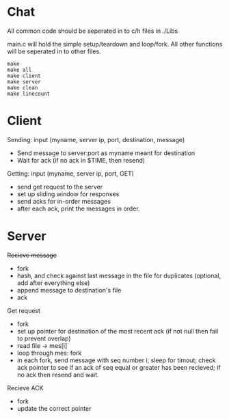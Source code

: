 Chat
====

All common code should be seperated in to c/h files in ./Libs

main.c will hold the simple setup/teardown and loop/fork. All other functions will be seperated in to other files.

    make
    make all
    make client
    make server
    make clean
    make linecount

Client
===

Sending: input (myname, server ip, port, destination, message)
* Send message to server:port as myname meant for destination
* Wait for ack (if no ack in $TIME, then resend)

Getting: input (myname, server ip, port, GET)
* send get request to the server
* set up sliding window for responses
* send acks for in-order messages
* after each ack, print the messages in order.

Server
===

~~Recieve message~~
* fork
* hash, and check against last message in the file for duplicates (optional, add after everything else)
* append message to destination's file
* ack

Get request
* fork
* set up pointer for destination of the most recent ack (if not null then fail to prevent overlap)
* read file -> mes[i]
* loop through mes: fork
* in each fork, send message with seq number i; sleep for timout; check ack pointer to see if an ack of seq equal or greater has been recieved; if no ack then resend and wait.

Recieve ACK
* fork 
* update the correct pointer

